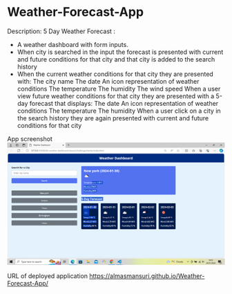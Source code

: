 # Weather-Forecast-App

Description:
5 Day Weather Forecast :

- A weather dashboard with form inputs.
- When city is searched in the input the forecast is presented with current and future conditions for that city and that city is added to the search history
- When the current weather conditions for that city they are presented with:
  The city name
  The date
  An icon representation of weather conditions
  The temperature
  The humidity
  The wind speed
  When a user view future weather conditions for that city they are presented with a 5-day forecast that displays:
  The date
  An icon representation of weather conditions
  The temperature
  The humidity
  When a user click on a city in the search history they are again presented with current and future conditions for that city

App screenshot
![App screenhot](Screenshot.png)

URL of deployed application https://almasmansuri.github.io/Weather-Forecast-App/

